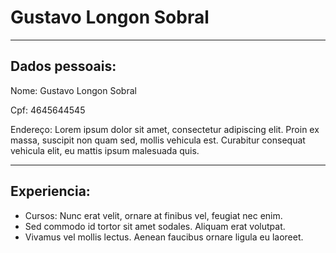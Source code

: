# Gustavo Longon Sobral

---

## Dados pessoais:

Nome: Gustavo Longon Sobral

Cpf: 4645644545

Endereço: Lorem ipsum dolor sit amet, consectetur adipiscing elit. Proin ex massa, suscipit non quam sed, mollis vehicula est. Curabitur consequat vehicula elit, eu mattis ipsum malesuada quis.

---

## Experiencia:

- Cursos: Nunc erat velit, ornare at finibus vel, feugiat nec enim.
- Sed commodo id tortor sit amet sodales. Aliquam erat volutpat.
- Vivamus vel mollis lectus. Aenean faucibus ornare ligula eu laoreet.

